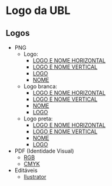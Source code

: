 # Logo da UBL

## Logos
- PNG
  - Logo:
    - [LOGO E NOME HORIZONTAL](./PNG/Logo-sem-fundo-padrão/LOGO-UBL-SEM-FUNDO-09.png)
    - [LOGO E NOME VERTICAL](./PNG/Logo-sem-fundo-padrão/LOGO-UBL-SEM-FUNDO-10.png)
    - [LOGO](./PNG/Logo-sem-fundo-padrão/LOGO-UBL-SEM-FUNDO-11.png)
    - [NOME](./PNG/Logo-sem-fundo-padrão/LOGO-UBL-SEM-FUNDO-12.png)
  - Logo branca:
    - [LOGO E NOME HORIZONTAL](./PNG/Logo%20branca/LOGO-UBL-SEM-FUNDO-03.png)
    - [LOGO E NOME VERTICAL](./PNG/Logo%20branca/LOGO-UBL-SEM-FUNDO-04.png)
    - [NOME](./PNG/Logo%20branca/LOGO-UBL-SEM-FUNDO-01.png)
    - [LOGO](./PNG/Logo%20branca/LOGO-UBL-SEM-FUNDO-02.png)
  - Logo preta:
    - [LOGO E NOME HORIZONTAL](./PNG/logo-preta/LOGO-UBL-SEM-FUNDO-06.png)
    - [LOGO E NOME VERTICAL](./PNG/logo-preta/LOGO-UBL-SEM-FUNDO-05.png)
    - [NOME](./PNG/logo-preta/LOGO-UBL-SEM-FUNDO-08.png)
    - [LOGO](./PNG/logo-preta/LOGO-UBL-SEM-FUNDO-07.png)
- PDF (Identidade Visual)
  - [RGB](./PDF/LOGO-UBL-RGB.pdf)
  - [CMYK](./PDF/LOGO-UBL-CMYK.pdf)
- Editáveis
  - [Ilustrator](./AI)
 
